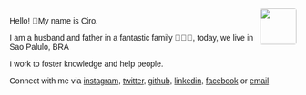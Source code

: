 <link href="https://fonts.googleapis.com/css?family=Montserrat&display=swap" rel="stylesheet">

<div style="text-align: right; float: right">
<img width="64" style="border-radius: 4px;" src="https://avatars0.githubusercontent.com/u/349602?s=460&u=cf310de88444a92133decdaa8b8e75ffc5e77975&v=4" height="64" alt="">
</div>

Hello! 👋My name is Ciro.

I am a husband and father in a fantastic family 👨‍👩‍👦, today, we live in Sao Palulo, BRA

I work to foster knowledge and help people.

Connect with me via [instagram](https://www.instagram.com/ciro.maciel/), [twitter](https://twitter.com/cirocmaciel), [github](https://github.com/ciro-maciel), [linkedin](https://www.linkedin.com/in/ciro-maciel/), [facebook](https://www.facebook.com/ciro.maciel.git) or [email](mailto:ciro.maciel@c37.co)

<style>
  * {
    font-family: 'Montserrat', sans-serif !important;
  }
  p {
    font-size: 14px;
 }
</style>
